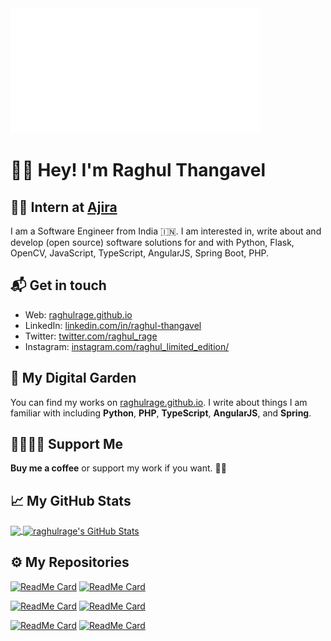 <img src="HelloWorld.gif" width="400" height="200" />

# 👋🏻 Hey! I'm Raghul Thangavel 
## 👨‍💻 Intern at [Ajira](https://www.ajira.tech/)

I am a Software Engineer from India 🇮🇳. I am interested in, write about and develop (open source) software solutions for and with Python, Flask, OpenCV, JavaScript, TypeScript, AngularJS, Spring Boot, PHP.


## 📬 Get in touch

- Web: [raghulrage.github.io](https://raghulrage.github.io/)
- LinkedIn: [linkedin.com/in/raghul-thangavel](https://www.linkedin.com/in/raghul-thangavel-0b263b188/)
- Twitter: [twitter.com/raghul_rage](https://twitter.com/raghul_rage)
- Instagram: [instagram.com/raghul_limited_edition/](https://www.instagram.com/raghul_limited_edition/)


## 🌳 My Digital Garden

You can find my works on [raghulrage.github.io](https://raghulrage.github.io/). I write about things
I am familiar with including **Python**, **PHP**, **TypeScript**, **AngularJS**, and
**Spring**. 

## 🤜🏻🤛🏻 Support Me

**Buy me a coffee** or support my work if you want. 🙏🏻


## &#x1f4c8; My GitHub Stats

<a href="https://github.com/raghulrage">
  <img align="center" src="https://github-readme-stats-eight-theta.vercel.app/api/top-langs/?username=raghulrage&layout=compact&langs_count=8&theme=chartreuse-dark" />
</a>

<a href="https://github.com/raghulrage">
  <img align="center" src="https://github-readme-stats-eight-theta.vercel.app/api?username=raghulrage&show_icons=true&include_all_commits=true&count_private=true&theme=chartreuse-dark" alt="raghulrage's GitHub Stats" />
</a>


## ⚙️ My Repositories


[![ReadMe Card](https://github-readme-stats.vercel.app/api/pin/?username=raghulrage&repo=Face-Recognition&theme=chartreuse-dark)](https://github.com/raghulrage/Face-Recognition)
[![ReadMe Card](https://github-readme-stats.vercel.app/api/pin/?username=raghulrage&repo=Python-programs&theme=chartreuse-dark)](https://github.com/raghulrage/Python-programs)

[![ReadMe Card](https://github-readme-stats.vercel.app/api/pin/?username=raghulrage&repo=Car-Parking&theme=chartreuse-dark)](https://github.com/raghulrage/Car-Parking)
[![ReadMe Card](https://github-readme-stats.vercel.app/api/pin/?username=raghulrage&repo=Attendance-management-system&theme=chartreuse-dark)](https://github.com/raghulrage/Attendance-management-system)

[![ReadMe Card](https://github-readme-stats.vercel.app/api/pin/?username=raghulrage&repo=Restaurant_billing_system&theme=chartreuse-dark)](https://github.com/raghulrage/Restaurant_billing_system)	
[![ReadMe Card](https://github-readme-stats.vercel.app/api/pin/?username=raghulrage&repo=Covid-19&theme=chartreuse-dark)](https://github.com/raghulrage/Covid-19)

